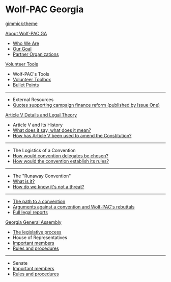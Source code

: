 <!--
  -- Name of your wiki
  -- Do NOT remove the leading `#` character.
  -->

# Wolf-PAC Georgia


<!--
  -- Default theme
  -- (Read: http://dynalon.github.io/mdwiki/#!customizing.md#Theme_chooser)
  -->

[gimmick:theme](flatly)


<!--
  -- Navigation
  -- (Read: http://dynalon.github.io/mdwiki/#!quickstart.md#Adding_a_navigation)
  -->

[About Wolf-PAC GA]()

  * [Who We Are](pages/about_us/who_we_are.md)
  * [Our Goal](pages/about_us/our_goal.md)
  * [Partner Organizations](pages/about_us/partner_orgs.md)
  
[Volunteer Tools]()

  * Wolf-PAC's Tools
  * [Volunteer Toolbox](https://drive.google.com/open?id=1LnTEeJ4TwiMvRh9R8QlFABL9h7hxzBTF9BtQrNJJ-I8)
  * [Bullet Points](https://docs.google.com/document/d/1LnTEeJ4TwiMvRh9R8QlFABL9h7hxzBTF9BtQrNJJ-I8/edit?usp=sharing)
  ----
  * External Resources
  * [Quotes supporting campaign finance reform (published by Issue One)](https://rightonmoney.tumblr.com)
  
[Article V Details and Legal Theory]()

  * Article V and Its History
  * [What does it say, what does it mean?](pages/article_v/history/article_v_explainer.md)
  * [How has Article V been used to amend the Constitution?](pages/article_v/history/article_v_history.md)
  - - - -
  * The Logistics of a Convention
  * [How would convention delegates be chosen?](pages/article_v/choosing_delegates.md)
  * [How would the convention establish its rules?](pages/article_v/establishing_rules.md)
  ----
  * The "Runaway Convention"
  * [What is it?](pages/article_v/runaway_convention/what_is_it.md)
  * [How do we know it's not a threat?](pages/article_v/runaway_convention/not_a_threat.md)
  ----
  * [The path to a convention](pages/article_v/the_path.md)
  * [Arguments against a convention and Wolf-PAC's rebuttals](pages/article_v/arguments_and_rebuttals.md)
  * [Full legal reports](pages/article_v/full_reports.md)
  
[Georgia General Assembly]()

  * [The legislative process](pages/general_assembly/legislative_process.md)
  * House of Representatives
  * [Important members](pages/general_assembly/house/important_members.md)
  * [Rules and procedures](pages/general_assembly/house/rules_and_procedures.md)
  ----
  * Senate
  * [Important members](pages/general_assembly/senate/important_members.md)
  * [Rules and procedures](pages/general_assembly/senate/rules_and_procedures.md)
